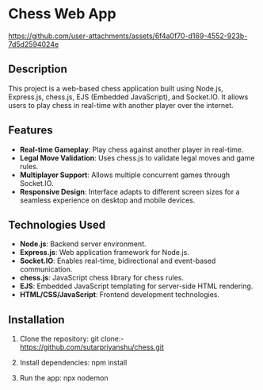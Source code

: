 # Chess Web App
https://github.com/user-attachments/assets/6f4a0f70-d169-4552-923b-7d5d2594024e

## Description

This project is a web-based chess application built using Node.js, Express.js, chess.js, EJS (Embedded JavaScript), and Socket.IO. It allows users to play chess in real-time with another player over the internet.

## Features

- **Real-time Gameplay**: Play chess against another player in real-time.
- **Legal Move Validation**: Uses chess.js to validate legal moves and game rules.
- **Multiplayer Support**: Allows multiple concurrent games through Socket.IO.
- **Responsive Design**: Interface adapts to different screen sizes for a seamless experience on desktop and mobile devices.

## Technologies Used

- **Node.js**: Backend server environment.
- **Express.js**: Web application framework for Node.js.
- **Socket.IO**: Enables real-time, bidirectional and event-based communication.
- **chess.js**: JavaScript chess library for chess rules.
- **EJS**: Embedded JavaScript templating for server-side HTML rendering.
- **HTML/CSS/JavaScript**: Frontend development technologies.

## Installation

1. Clone the repository:
   git clone:- https://github.com/sutarpriyanshu/chess.git
   
3. Install dependencies:
   npm install
   
4. Run the app:
   npx nodemon
